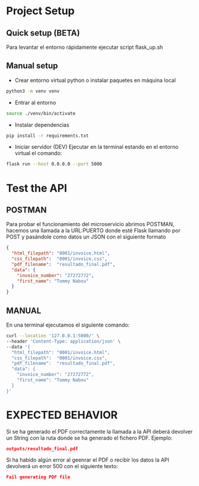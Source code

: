 
# Project Setup

## Quick setup (BETA)
Para levantar el entorno rápidamente ejecutar script flask_up.sh

## Manual setup 
- Crear entorno virtual python o instalar paquetes en máquina local
```bash
python3 -m venv venv
```
- Entrar al entorno
```bash
source ./venv/bin/activate
```
- Instalar dependencias
```bash
pip install -r requirements.txt
```
- Iniciar servidor (DEV)
Ejecutar en la terminal estando en el entorno virtual el comando: 
```bash
flask run --host 0.0.0.0 --port 5000
```

# Test the API
## POSTMAN
Para probar el funcionamiento del microservicio abrimos POSTMAN, hacemos una llamada a la URL:PUERTO donde esté Flask llamando por POST y pasándole como datos un JSON con el siguiente formato
```json
{
  "html_filepath": "0001/invoice.html",
  "css_filepath":  "0001/invoice.css",
  "pdf_filename":  "resultado_final.pdf",
  "data": {
    "invoice_number": "27272772",
    "first_name": "Tommy Nabou"
  }
}
```

## MANUAL
En una terminal ejecutamos el siguiente comando:
```bash
curl --location '127.0.0.1:5000/' \
--header 'Content-Type: application/json' \
--data '{
  "html_filepath": "0001/invoice.html",
  "css_filepath":  "0001/invoice.css",
  "pdf_filename":  "resultado_final.pdf",
  "data": {
    "invoice_number": "27272772",
    "first_name": "Tommy Nabou"
  }
}'
```

# EXPECTED BEHAVIOR
Si se ha generado el PDF correctamente la llamada a la API deberá devolver un String con la ruta donde se ha generado el fichero PDF.
Ejemplo:
```json
outputs/resultado_final.pdf
```
Si ha habido algún error al geenrar el PDF o recibir los datos la API devolverá un error 500 con el siguiente texto: 
```json
Fail generating PDF file
```


